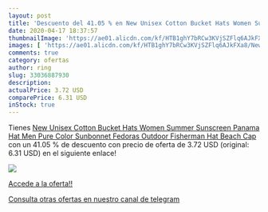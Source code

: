 ```yaml
---
layout: post
title: 'Descuento del 41.05 % en New Unisex Cotton Bucket Hats Women Summ'
date: 2020-04-17 18:37:57
thumbnailImage: 'https://ae01.alicdn.com/kf/HTB1ghY7bRCw3KVjSZFlq6AJkFXa8/New-Unisex-Cotton-Bucket-Hats-Women-Summer-Sunscreen-Panama-Hat-Men-Pure-Color-Sunbonnet-Fedoras-Outdoor.jpg_350x350._SL200_.jpg'
images: [ 'https://ae01.alicdn.com/kf/HTB1ghY7bRCw3KVjSZFlq6AJkFXa8/New-Unisex-Cotton-Bucket-Hats-Women-Summer-Sunscreen-Panama-Hat-Men-Pure-Color-Sunbonnet-Fedoras-Outdoor.jpg_350x350._SL200_.jpg' ]
comments: true
category: ofertas
author: ring
slug: 33036887930
description:
actualPrice: 3.72 USD
comparePrice: 6.31 USD
inStock: true
---
```


Tienes [New Unisex Cotton Bucket Hats Women Summer Sunscreen Panama Hat Men Pure Color Sunbonnet Fedoras Outdoor Fisherman Hat Beach Cap](https://www.amazon.com/dp/33036887930/?tag=redken08-20) con un 41.05 % de descuento con precio de oferta de 3.72 USD (original: 6.31 USD) en el siguiente enlace!

[![](https://ae01.alicdn.com/kf/HTB1ghY7bRCw3KVjSZFlq6AJkFXa8/New-Unisex-Cotton-Bucket-Hats-Women-Summer-Sunscreen-Panama-Hat-Men-Pure-Color-Sunbonnet-Fedoras-Outdoor.jpg_350x350._SL200_.jpg)](https://www.amazon.com/dp/33036887930/?tag=redken08-20)

[Accede a la oferta!!](https://www.amazon.com/dp/33036887930/?tag=redken08-20)

[Consulta otras ofertas en nuestro canal de telegram](https://t.me/s/ofertas25)
